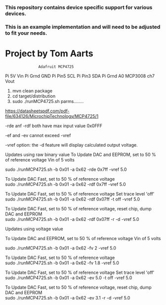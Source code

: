 ### This repository contains device specific support for various devices.

### This is an example implementation and will need to be adjusted to fit your needs.

Project by Tom Aarts
==========================================================================

                   Adafruit MCP4725 

  Pi 5V                 Vin
  Pi Grnd               GND
  Pi Pin5               SCL
  Pi Pin3               SDA
  Pi Grnd               A0
  MCP3008 ch7           Vout



1. mvn clean package
2. cd target/distribution
3. sudo ./runMCP4725.sh parms........


https://datasheetspdf.com/pdf-file/634126/MicrochipTechnology/MCP4725/1

-rde anf -rdf both have max input value 0x0FFF

-ef and -ev cannot exceed -vref

-vref option:  the -d feature will display calculated output voltage.

Updates using raw binary value 
To Update DAC and EEPROM, set to 50 %  of reference voltage   Vin of 5 volts    

sudo ./runMCP4725.sh -b 0x01  -a 0x62  -rde 0x7ff   -vref 5.0


To Update DAC Fast, set to 50 %  of reference voltage     
sudo ./runMCP4725.sh -b 0x01  -a 0x62  -rdf 0x7ff   -vref 5.0

To Update DAC Fast, set to 50 %  of reference voltage     Set trace level 'off'
sudo ./runMCP4725.sh -b 0x01  -a 0x62  -rdf 0x07ff  -t off   -vref 5.0

To Update DAC Fast, set to 50 %  of reference voltage, reset chip, dump DAC and EEPROM   
sudo ./runMCP4725.sh -b 0x01  -a 0x62  -rdf 0x07ff   -r   -d   -vref 5.0



Updates using voltage value

To Update DAC and EEPROM, set to 50 %  of reference voltage   Vin of 5 volts

sudo ./runMCP4725.sh -b 0x01  -a 0x62  -fv 2   -vref 5.0


To Update DAC Fast, set to 50 %  of reference voltage     
sudo ./runMCP4725.sh -b 0x01  -a 0x62  -fv 1.8   -vref 5.0

To Update DAC Fast, set to 50 %  of reference voltage     Set trace level 'off'
sudo ./runMCP4725.sh -b 0x01  -a 0x62  -ev 5.0  -t  off   -vref 5.0

To Update DAC Fast, set to 50 %  of reference voltage, reset chip, dump DAC and EEPROM   
sudo ./runMCP4725.sh -b 0x01  -a 0x62  -ev 3.1   -r   -d   -vref 5.0





